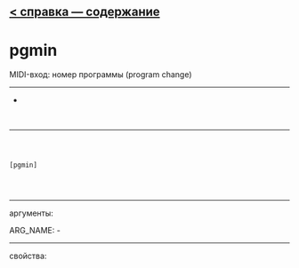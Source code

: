 [< справка — содержание](ceammc_lib.html)
---

# pgmin


MIDI-вход: номер программы (program change)

---

-
<br>


---


```



[pgmin]


            
```

---
аргументы:

ARG_NAME: -<br>

---
свойства:


